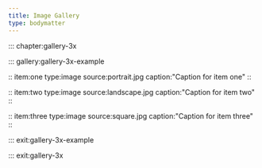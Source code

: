 ```yaml
---
title: Image Gallery
type: bodymatter
---
```

::: chapter:gallery-3x

::: gallery:gallery-3x-example

:: item:one type:image source:portrait.jpg caption:"Caption for item one" ::

:: item:two type:image source:landscape.jpg caption:"Caption for item two" ::

:: item:three type:image source:square.jpg caption:"Caption for item three" ::

::: exit:gallery-3x-example

::: exit:gallery-3x
